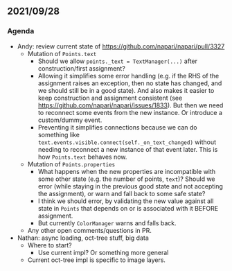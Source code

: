 ## 2021/09/28

### Agenda

- Andy: review current state of https://github.com/napari/napari/pull/3327
    - Mutation of `Points.text`
        - Should we allow `points._text = TextManager(...)` after construction/first assignment?
        - Allowing it simplifies some error handling (e.g. if the RHS of the assignment raises an exception, then no state has changed, and we should still be in a good state). And also makes it easier to keep construction and assignment consistent (see https://github.com/napari/napari/issues/1833). But then we need to reconnect some events from the new instance. Or introduce a custom/dummy event.
        - Preventing it simplifies connections because we can do something like `text.events.visible.connect(self._on_text_changed)` without needing to reconnect a new instance of that event later. This is how `Points.text` behaves now.
    - Mutation of `Points.properties`
        - What happens when the new properties are incompatible with some other state (e.g. the number of points, `text`)? Should we error (while staying in the previous good state and not accepting the assignment), or warn and fall back to some safe state?
        - I think we should error, by validating the new value against all state in `Points` that depends on or is associated with it BEFORE assignment. 
        - But currently `ColorManager` warns and falls back.
    - Any other open comments/questions in PR.
- Nathan: async loading, oct-tree stuff, big data
    - Where to start?
        - Use current impl? Or something more general
    - Current oct-tree impl is specific to image layers.
